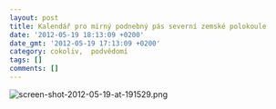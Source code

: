 ```yaml
---
layout: post
title: Kalendář pro mírný podnebný pás severní zemské polokoule
date: '2012-05-19 18:13:09 +0200'
date_gmt: '2012-05-19 17:13:09 +0200'
category: cokoliv,  podvědomí
tags: []
comments: []
---
```

<p><img src='%base_url%/assets/wp-uploads/2012/05/screen-shot-2012-05-19-at-191529.png' alt='screen-shot-2012-05-19-at-191529.png' /></p>
